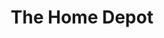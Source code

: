 ---
title: "The Home Depot"
url: /houston/the-home-depot-west-lake-houston-parkway/
shop: doityourself
---